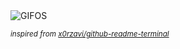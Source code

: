 <div align="justify">
<picture>
    <source media="(prefers-color-scheme: dark)" srcset="https://i.ibb.co/zhFW8dj/output-gif.gif">
    <source media="(prefers-color-scheme: light)" srcset="https://i.ibb.co/zhFW8dj/output-gif.gif">
    <img alt="GIFOS" src="https://i.ibb.co/zhFW8dj/output-gif.gif">
</picture>

<sub><i>inspired from [x0rzavi/github-readme-terminal](https://github.com/x0rzavi/github-readme-terminal)</i></sub>

</div>

<!-- Image deletion URL: https://ibb.co/Z6SRH9t/47f09f3b780409e5bb59e8dd88fa95c2 -->